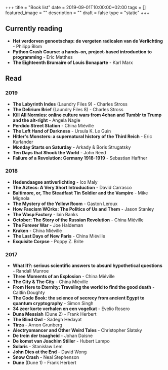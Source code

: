 +++
title =  "Book list"
date = 2019-09-01T10:00:00+02:00
tags = []
featured_image = ""
description = ""
draft = false
type = "static"
+++
## Currently reading
+ **Het verdorven genootschap: de vergeten radicalen van de Verlichting** - Philipp Blom
+ **Python Crash Course: a hands-on, project-based introduction to programming** - Eric Matthes
+ **The Eighteenth Brumaire of Louis Bonaparte** - Karl Marx

## Read
### 2019
+ **The Labyrinth Indes** (Laundry Files 9) - Charles Stross
+ **The Delirium Brief** (Laundry Files 8) - Charles Stross
+ **Kill All Normies: online culture wars from 4chan and Tumblr to Trump and the alt-right** - Angela Nagle
+ **Perdido Street Station** - China Miéville
+ **The Left Hand of Darkness** - Ursula K. Le Guin
+ **Hitler's Monsters: a supernatural history of the Third Reich** - Eric Kurlander
+ **Monday Starts on Saturday** - Arkady & Boris Strugatsky
+ **Ten Days that Shook the World** - John Reed
+ **Failure of a Revolution: Germany 1918-1919** - Sebastian Haffner

### 2018
+ **Hedendaagse antiverlichting** - Ico Maly
+ **The Aztecs: A Very Short Introduction** - David Carrasco
+ **Baltimore, or, The Steadfast Tin Soldier and the Vampire** - Mike Mignola
+ **The Mystery of the Yellow Room** - Gaston Leroux
+ **How Fascism WOrks: The Politics of Us and Them** - Jason Stanley
+ **The Wasp Factory** - Iain Banks
+ **October: The Story of the Russian Revolution** - China Miéville
+ **The Forever War** - Joe Haldeman
+ **Kraken** - China Miéville
+ **The Last Days of New Paris** - China Miéville
+ **Exquisite Corpse** - Poppy Z. Brite

### 2017
+ **What If?: serious scientific answers to absurd hypothetical questions** - Randall Munroe
+ **Three Moments of an Explosion** - China Miéville
+ **The City & The City** - China Miéville
+ **From Here to Eternity: Traveling the world to find the good death** - Caitlin Doughty
+ **The Code Book: the science of secrecy from ancient Egypt to quantum cryptography** - Simon Singh
+ **34 zeer korte verhalen en een vogelkat** - Evelio Rosero
+ **Duna Messiah** (Dune 2) - Frank Herbert
+ **The Blind Owl** - Sadegh Hedayat
+ **Tirza** - Arnon Grunberg
+ **Alectryomancer and Other Weird Tales** - Christopher Slatsky
+ **De trein der traagheid** - Johan Daisne
+ **De komst van Joachim Stiller** - Hubert Lampo
+ **Solaris** - Stanisław Lem
+ **John Dies at the End** - David Wong
+ **Snow Crash** - Neal Stephenson
+ **Dune** (Dune 1) - Frank Herbert
